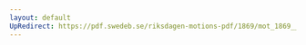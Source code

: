 ```yaml
---
layout: default
UpRedirect: https://pdf.swedeb.se/riksdagen-motions-pdf/1869/mot_1869__ak__00044.pdf
---
```

